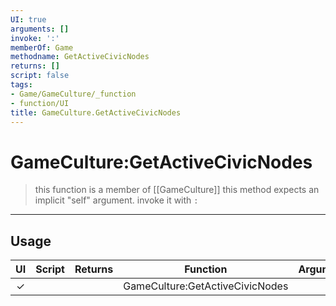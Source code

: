 ```yaml
---
UI: true
arguments: []
invoke: ':'
memberOf: Game
methodname: GetActiveCivicNodes
returns: []
script: false
tags:
- Game/GameCulture/_function
- function/UI
title: GameCulture.GetActiveCivicNodes
---
```

# GameCulture:GetActiveCivicNodes
> this function is a member of [[GameCulture]]
> this method expects an implicit "self" argument. invoke it with `:`
-----
## Usage
|  UI | Script | Returns | Function | Arguments |
|:---:|:------:|-------:|:--------:|:---------|
|✓| ||GameCulture:GetActiveCivicNodes||
